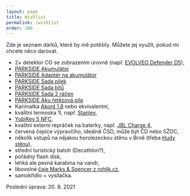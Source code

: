 ```yaml
---
layout: page
title: Wishlist
permalink: /wishlist
order: 100
---
```


Zde je seznam dárků, které by mě potěšily. Můžete jej využít, pokud mi chcete
něco darovat.

 * 2× detektor CO se zobrazením úrovně
   (např. [EVOLVEO Defender D5](https://www.alza.cz/evolveo-defender-d5-d5222863.htm#fotovideo)),
 * [PARKSIDE Akumulátor](https://www.lidl-shop.cz/p/parkside-akumulator-2-ah-pap-20-b1/p100331949)
 * [PARKSIDE Adaptér na akumulátor](https://www.lidl-shop.cz/p/parkside-adapter-na-akumulator-paa-20-b2-bez-akumulatoru-a-nabijecky/p100320303)
 * [PARKSIDE Sada pilek](https://www.lidl-shop.cz/p/parkside-sada-pilek-3dilna/p100331589)
 * [PARKSIDE Sada bitů](https://www.lidl-shop.cz/p/parkside-sada-bitu-na-jemnou-mechaniku/p100331542)
 * [PARKSIDE Sada 2 ráčen](https://www.lidl-shop.cz/p/parkside-racna-sada-racen-sada-nastrcnych-klicu/p100322246)
 * [PARKSIDE Aku řetězová pila](https://www.lidl-shop.cz/p/parkside-aku-retezova-pila-pksa-20-li-b2-4-ah/p800000125)
 * Karimatka [Akord 1.8](https://www.huskycz.cz/karimatky-economy-akord-1-8-modra) nebo ekvivalentní,
 * kvalitní termoska 1l, např. [Stanley](https://www.stanleytermosky.cz/p/stanley-termoska-adventure-series-1l-zelena),
 * [YubiKey 5 NFC](https://www.yubico.com/cz/product/yubikey-5-nfc/),
 * kvalitní externí repráček na baterky, např. [JBL Charge 4](https://www.czc.cz/jbl-charge-4-seda/246965/produkt),
 * červená čepice výpravčího, ideálně ČSD, může být ČD nebo SŽDC,
 * několik vstupů na nějakou horolezeckou stěnu v Brně (třeba
   [Hudy stěnu](http://www.hudysteny.cz/brno/cenik/vstupne-a-permanentky)),
 * střední turistický batoh (Decathlon?),
 * pořádný flash disk,
 * lehká ale pevná karabina na vandr,
 * libovolné [čaje Marks & Spencer z rohlik.cz](https://www.rohlik.cz/c300108007-caj/znacka/marks-spencer),
 * samokřídlo + vysílačka.

Poslední úprava: 20. 8. 2021
